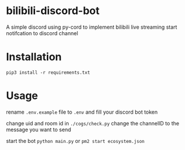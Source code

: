 # bilibili-discord-bot
A simple discord using py-cord to implement bilibili live streaming start notifcation to discord channel

# Installation
`pip3 install -r requirements.txt`

# Usage
rename `.env.example` file to `.env`
and fill your discord bot token

change uid and room id in `./cogs/check.py`
change the channelID to the message you want to send

start the bot
`python main.py`
or
`pm2 start ecosystem.json`
